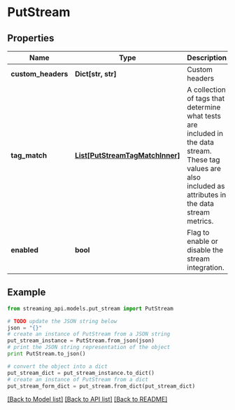 # PutStream


## Properties
Name | Type | Description | Notes
------------ | ------------- | ------------- | -------------
**custom_headers** | **Dict[str, str]** | Custom headers | [optional] 
**tag_match** | [**List[PutStreamTagMatchInner]**](PutStreamTagMatchInner.md) | A collection of tags that determine what tests are included in the data stream. These tag values are also included as attributes in the data stream metrics. | [optional] 
**enabled** | **bool** | Flag to enable or disable the stream integration. | [optional] 

## Example

```python
from streaming_api.models.put_stream import PutStream

# TODO update the JSON string below
json = "{}"
# create an instance of PutStream from a JSON string
put_stream_instance = PutStream.from_json(json)
# print the JSON string representation of the object
print PutStream.to_json()

# convert the object into a dict
put_stream_dict = put_stream_instance.to_dict()
# create an instance of PutStream from a dict
put_stream_form_dict = put_stream.from_dict(put_stream_dict)
```
[[Back to Model list]](../README.md#documentation-for-models) [[Back to API list]](../README.md#documentation-for-api-endpoints) [[Back to README]](../README.md)


